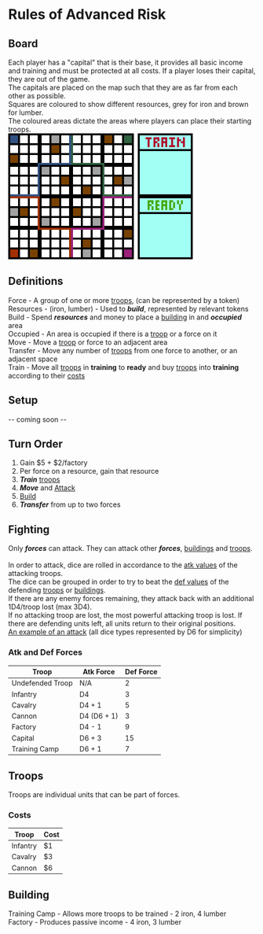 # Rules of Advanced Risk
## Board
Each player has a "capital" that is their base, it provides all basic income and training and must be protected at all costs. If a player loses their capital, they are out of the game. <br>
The capitals are placed on the map such that they are as far from each other as possible.<br>
Squares are coloured to show different resources, grey for iron and brown for lumber.<br>
The coloured areas dictate the areas where players can place their starting troops.<br>
<img src="https://github.com/Nathan3-14/risk/blob/main/board.png">
## Definitions
Force - A group of one or more [troops](#troops), (can be represented by a token)<br>
Resources - (iron, lumber) - Used to ***build***, represented by relevant tokens<br>
Build - Spend ***resources*** and money to place a [building](#building) in and ***occupied*** area<br>
Occupied - An area is occupied if there is a [troop](#troops) or a force on it<br>
Move - Move a [troop](#troops) or force to an adjacent area<br>
Transfer - Move any number of [troops](#troops) from one force to another, or an adjacent space<br>
Train - Move all [troops](#troops) in **training** to **ready** and buy [troops](#troops) into **training** according to their [costs](#costs)<br>
## Setup
-- coming soon --
## Turn Order
1. Gain $5 + $2/factory
2. Per force on a resource, gain that resource
3. ***Train*** [troops](#troops)
4. ***Move*** and [Attack](#fighting)
5. [Build](#building)
6. ***Transfer*** from up to two forces
## Fighting
Only ***forces*** can attack. They can attack other ***forces***, [buildings](#building) and [troops](#troops).<br><br>
In order to attack, dice are rolled in accordance to the [atk values](#atk-and-def-forces) of the attacking troops.<br>
The dice can be grouped in order to try to beat the [def values](#atk-and-def-forces) of the defending [troops](#troops) or [buildings](#building).<br>
If there are any enemy forces remaining, they attack back with an additional 1D4/troop lost (max 3D4).<br>
If no attacking troop are lost, the most powerful attacking troop is lost.
If there are defending units left, all units return to their original positions.
<br>
<a href="https://nathan3-14.github.io/risk/animation">An example of an attack</a> (all dice types represented by D6 for simplicity)
### Atk and Def Forces
Troop | Atk Force | Def Force
-|-|-
Undefended Troop | N/A | 2
Infantry | D4 | 3
Cavalry | D4 + 1 | 5
Cannon | D4 (D6 + 1) | 3
Factory | D4 - 1 | 9
Capital | D6 + 3 | 15
Training Camp | D6 + 1 | 7
## Troops
Troops are individual units that can be part of forces.
### Costs
Troop | Cost
-|-
Infantry | $1
Cavalry | $3
Cannon | $6
## Building
Training Camp - Allows more troops to be trained - 2 iron, 4 lumber<br>
Factory - Produces passive income - 4 iron, 3 lumber

